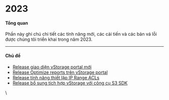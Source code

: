 # 2023

#### Tổng quan 

Phần này ghi chú chi tiết các tính năng mới, các cải tiến và các bản vá lỗi được chúng tôi triển khai trong năm 2023.

***

#### Chủ đề 

* [Release giao diện vStorage portal mới](https://docs.vngcloud.vn/vng-cloud-document/vn/vstorage/object-storage/vstorage-hcm03/thong-bao-va-cap-nhat/2023/he-thong-vstorage-portal-moi-da-co-san)
* [Release Optimize reports trên vStorage portal](https://docs.vngcloud.vn/vng-cloud-document/vn/vstorage/object-storage/vstorage-hcm03/thong-bao-va-cap-nhat/2023/cai-tien-hieu-nang-cac-reports-tren-vstorage-portal-moi)
* [Release tính năng thiết lập IP Range ACLs](https://docs.vngcloud.vn/vng-cloud-document/vn/vstorage/object-storage/vstorage-hcm03/thong-bao-va-cap-nhat/2023/them-tinh-nang-thiet-lap-ip-range-acls)
* [Release bổ sung tích hợp vStorage với công cụ S3 SDK](https://docs.vngcloud.vn/vng-cloud-document/vn/vstorage/object-storage/vstorage-hcm03/thong-bao-va-cap-nhat/2023/them-tinh-nang-tich-hop-vstorage-voi-cong-cu-s3-sdk)

\
